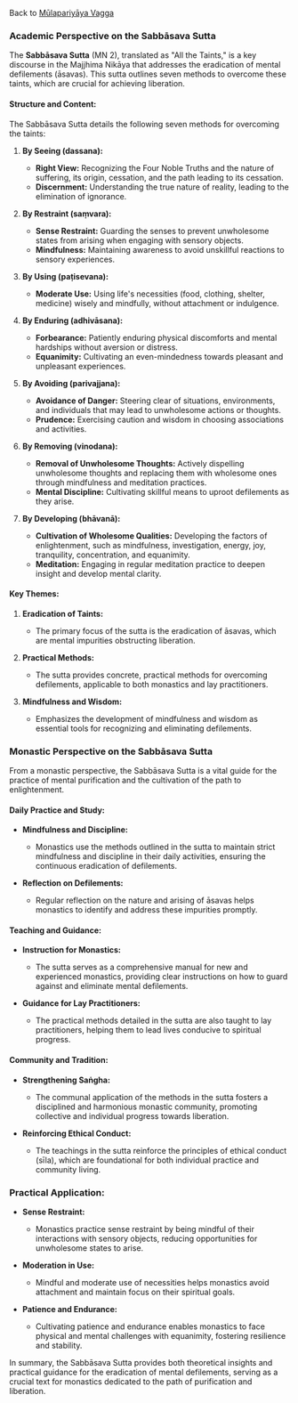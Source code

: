 Back to [Mūlapariyāya Vagga](MūlapariyāyaVagga.md)

### Academic Perspective on the Sabbāsava Sutta

The **Sabbāsava Sutta** (MN 2), translated as "All the Taints," is a key discourse in the Majjhima Nikāya that addresses the eradication of mental defilements (āsavas). This sutta outlines seven methods to overcome these taints, which are crucial for achieving liberation.

#### Structure and Content:

The Sabbāsava Sutta details the following seven methods for overcoming the taints:

1. **By Seeing (dassana):**
   - **Right View:** Recognizing the Four Noble Truths and the nature of suffering, its origin, cessation, and the path leading to its cessation.
   - **Discernment:** Understanding the true nature of reality, leading to the elimination of ignorance.

2. **By Restraint (saṃvara):**
   - **Sense Restraint:** Guarding the senses to prevent unwholesome states from arising when engaging with sensory objects.
   - **Mindfulness:** Maintaining awareness to avoid unskillful reactions to sensory experiences.

3. **By Using (paṭisevana):**
   - **Moderate Use:** Using life's necessities (food, clothing, shelter, medicine) wisely and mindfully, without attachment or indulgence.

4. **By Enduring (adhivāsana):**
   - **Forbearance:** Patiently enduring physical discomforts and mental hardships without aversion or distress.
   - **Equanimity:** Cultivating an even-mindedness towards pleasant and unpleasant experiences.

5. **By Avoiding (parivajjana):**
   - **Avoidance of Danger:** Steering clear of situations, environments, and individuals that may lead to unwholesome actions or thoughts.
   - **Prudence:** Exercising caution and wisdom in choosing associations and activities.

6. **By Removing (vinodana):**
   - **Removal of Unwholesome Thoughts:** Actively dispelling unwholesome thoughts and replacing them with wholesome ones through mindfulness and meditation practices.
   - **Mental Discipline:** Cultivating skillful means to uproot defilements as they arise.

7. **By Developing (bhāvanā):**
   - **Cultivation of Wholesome Qualities:** Developing the factors of enlightenment, such as mindfulness, investigation, energy, joy, tranquility, concentration, and equanimity.
   - **Meditation:** Engaging in regular meditation practice to deepen insight and develop mental clarity.

#### Key Themes:

1. **Eradication of Taints:** 
   - The primary focus of the sutta is the eradication of āsavas, which are mental impurities obstructing liberation.

2. **Practical Methods:** 
   - The sutta provides concrete, practical methods for overcoming defilements, applicable to both monastics and lay practitioners.

3. **Mindfulness and Wisdom:**
   - Emphasizes the development of mindfulness and wisdom as essential tools for recognizing and eliminating defilements.

### Monastic Perspective on the Sabbāsava Sutta

From a monastic perspective, the Sabbāsava Sutta is a vital guide for the practice of mental purification and the cultivation of the path to enlightenment.

#### Daily Practice and Study:

- **Mindfulness and Discipline:**
  - Monastics use the methods outlined in the sutta to maintain strict mindfulness and discipline in their daily activities, ensuring the continuous eradication of defilements.

- **Reflection on Defilements:**
  - Regular reflection on the nature and arising of āsavas helps monastics to identify and address these impurities promptly.

#### Teaching and Guidance:

- **Instruction for Monastics:**
  - The sutta serves as a comprehensive manual for new and experienced monastics, providing clear instructions on how to guard against and eliminate mental defilements.

- **Guidance for Lay Practitioners:**
  - The practical methods detailed in the sutta are also taught to lay practitioners, helping them to lead lives conducive to spiritual progress.

#### Community and Tradition:

- **Strengthening Saṅgha:**
  - The communal application of the methods in the sutta fosters a disciplined and harmonious monastic community, promoting collective and individual progress towards liberation.

- **Reinforcing Ethical Conduct:**
  - The teachings in the sutta reinforce the principles of ethical conduct (sīla), which are foundational for both individual practice and community living.

### Practical Application:

- **Sense Restraint:**
  - Monastics practice sense restraint by being mindful of their interactions with sensory objects, reducing opportunities for unwholesome states to arise.

- **Moderation in Use:**
  - Mindful and moderate use of necessities helps monastics avoid attachment and maintain focus on their spiritual goals.

- **Patience and Endurance:**
  - Cultivating patience and endurance enables monastics to face physical and mental challenges with equanimity, fostering resilience and stability.

In summary, the Sabbāsava Sutta provides both theoretical insights and practical guidance for the eradication of mental defilements, serving as a crucial text for monastics dedicated to the path of purification and liberation.

